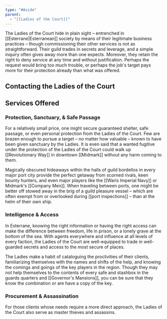 ```yaml
---
type: "#Aside"
parent:
  - "[[Ladies of the Court]]"
---
```

The Ladies of the Court hide in plain sight – entrenched in [[Esterrane|Esterranean]] society by means of their legitimate business practices – though commissioning their other services is not as straightforward. Their guild trades in secrets and leverage, and a simple inquiry often gives away more than one expects. Moreover, they retain the right to deny service at any time and without justification. Perhaps the request would bring too much trouble, or perhaps the job's target pays more for their protection already than what was offered.

## Contacting the Ladies of the Court

## Services Offered

### Protection, Sanctuary, & Safe Passage

For a relatively small price, one might secure guaranteed shelter, safe passage, or even personal protection from the Ladies of the Court. Few are brazen enough to pursue a target – no matter how valuable – known to have been given sanctuary by the Ladies. It is even said that a wanted fugitive under the protection of the Ladies of the Court could walk up [[Revolutionary Way]] in downtown [[Midmark]] without any harm coming to them.

Magically obscured hideaways within the halls of guild bordellos in every major port city provide the perfect getaway from scorned rivals, keen bounty hunters, and even major players like the [[Waris Imperial Navy]] or Midmark's [[Company Men]]. When traveling between ports, one might be better off stowed away in the brig of a guild pleasure vessel – which are often exempt from or overlooked during [[port inspections]] – than at the helm of their own ship.

### Intelligence & Access

In Esterrane, knowing the right information or having the right access can make the difference between freedom, life in prison, or a lonely grave at the bottom of the sea. With agents everywhere and influence at all levels of every faction, the Ladies of the Court are well-equipped to trade in well-guarded secrets and access to the most secure of places.

The Ladies make a habit of cataloguing the proclivities of their clients, familiarizing themselves with the names and shifts of the help, and knowing the comings and goings of the key players in the region. Though they may not help themselves to the contents of every safe and stashbox in the guards quarters and [[Governor's Mansions]], you can be sure that they know the combination or are have a copy of the key.

### Procurement & Assassination

For those clients whose needs require a more direct approach, the Ladies of the Court also serve as master thieves and assassins.